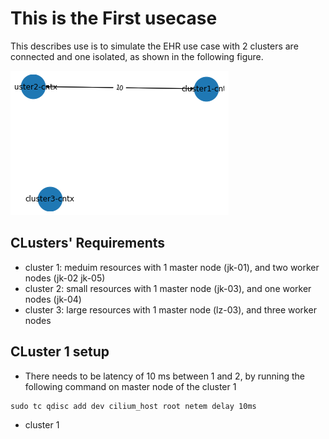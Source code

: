 # This is the First usecase
This describes use is to simulate the EHR use case with 2 clusters are connected and one isolated, as shown in the following figure.


![Implementation](https://github.com/epi-project/EPIF-Configurations/blob/main/usecaseA/download%20(1).png)


## CLusters' Requirements
- cluster 1: meduim resources with 1 master node (jk-01), and two worker nodes (jk-02 jk-05)
- cluster 2: small resources with 1 master node (jk-03), and one worker nodes (jk-04)
- cluster 3: large resources with 1 master node (lz-03), and three worker nodes

## CLuster 1 setup 
- There needs to be latency of 10 ms between 1 and 2, by running the following command on master node of the cluster 1
 ```shell
sudo tc qdisc add dev cilium_host root netem delay 10ms
```
- cluster 1 

